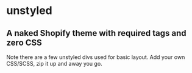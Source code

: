 # unstyled
## A naked Shopify theme with required tags and zero CSS
Note there are a few unstyled divs used for basic layout.
Add your own CSS/SCSS, zip it up and away you go.